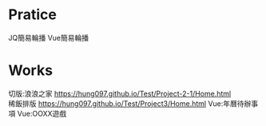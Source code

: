 # Pratice

JQ簡易輪播
Vue簡易輪播

# Works

切版:浪浪之家 https://hung097.github.io/Test/Project-2-1/Home.html</br>
稀飯排版 https://hung097.github.io/Test/Project3/Home.html
Vue:年曆待辦事項
Vue:OOXX遊戲
